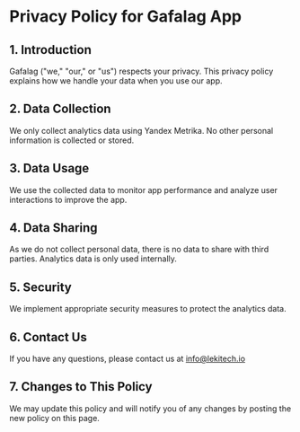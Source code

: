 # Privacy Policy for Gafalag App

## 1. Introduction
Gafalag ("we," "our," or "us") respects your privacy. This privacy policy explains how we handle your data when you use our app.

## 2. Data Collection
We only collect analytics data using Yandex Metrika. No other personal information is collected or stored.

## 3. Data Usage
We use the collected data to monitor app performance and analyze user interactions to improve the app.

## 4. Data Sharing
As we do not collect personal data, there is no data to share with third parties. Analytics data is only used internally.

## 5. Security
We implement appropriate security measures to protect the analytics data.

## 6. Contact Us
If you have any questions, please contact us at info@lekitech.io

## 7. Changes to This Policy
We may update this policy and will notify you of any changes by posting the new policy on this page.
